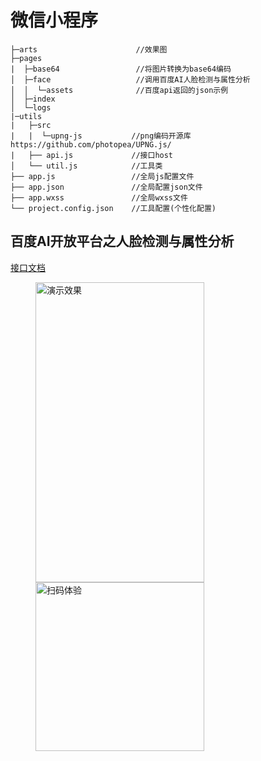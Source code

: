 # 微信小程序
```
├─arts                      //效果图
├─pages
|  ├─base64                 //将图片转换为base64编码
│  ├─face                   //调用百度AI人脸检测与属性分析
│  │  └─assets              //百度api返回的json示例
│  ├─index
│  └─logs
|─utils
|   ├─src
|   |  └─upng-js           //png编码开源库https://github.com/photopea/UPNG.js/
|   ├── api.js             //接口host
│   └── util.js            //工具类
├── app.js                 //全局js配置文件
├── app.json               //全局配置json文件
├── app.wxss               //全局wxss文件
└── project.config.json    //工具配置(个性化配置)
```

## 百度AI开放平台之人脸检测与属性分析
[接口文档](https://ai.baidu.com/docs#/Face-Detect-V3/top)

<figure class="half">
	<img src="https://github.com/xmaihh/weixinxiaochengxu/raw/master/arts/baiduai_face.png" width="270" height="480" alt="演示效果"/>
	<img src="https://github.com/xmaihh/weixinxiaochengxu/raw/master/arts/qr_baiduface.png" width="270"  alt="扫码体验"/>
</figure>